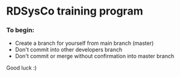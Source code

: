 # RDSysCo training program

### To begin:
  - Create a branch for yourself from main branch (master)
  - Don't commit into other developers branch
  - Don't commit or merge without confirmation into master branch


Good luck :)
